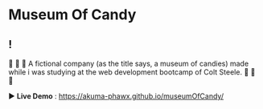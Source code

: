 # Museum Of Candy 
!
---

:candy: :lollipop: :chocolate_bar: A fictional company (as the title says, a museum of candies) made while i was studying at the web development bootcamp of Colt Steele. :candy: :lollipop: :chocolate_bar:

:arrow_forward: **Live Demo** : https://akuma-phawx.github.io/museumOfCandy/
